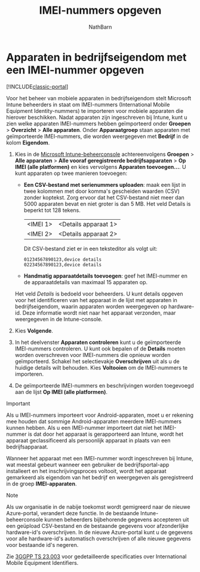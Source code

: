 ﻿---
title: IMEI-nummers opgeven
description: Met Microsoft Intune kunnen beheerders IMEI-nummers importeren voor platforms voor mobiele apparaten om ze te helpen bij het identificeren van mobiele apparaten in bedrijfseigendom
keywords: 
author: NathBarn
ms.author: nathbarn
manager: angrobe
ms.date: 03/22/2017
ms.topic: article
ms.prod: 
ms.service: microsoft-intune
ms.technology: 
ms.assetid: 1712bd39-562b-4409-9cec-155d5f4d8a39
ROBOTS: NOINDEX,NOFOLLOW
ms.reviewer: dagerrit
ms.suite: ems
ms.custom: intune-classic
ms.openlocfilehash: 9038670a4c0b4bf52868ba739336dd35366eed2f
ms.sourcegitcommit: 1a54bdf22786aea1cf1b497d54024470e1024aeb
ms.translationtype: HT
ms.contentlocale: nl-NL
ms.lasthandoff: 10/10/2017
---
# <a name="specify-corporate-owned-devices-with-international-mobile-equipment-identity-imei-numbers"></a>Apparaten in bedrijfseigendom met een IMEI-nummer opgeven

[!INCLUDE[classic-portal](../includes/classic-portal.md)]

Voor het beheer van mobiele apparaten in bedrijfseigendom stelt Microsoft Intune beheerders in staat om IMEI-nummers (International Mobile Equipment Identity-nummers) te importeren voor mobiele apparaten die hierover beschikken. Nadat apparaten zijn ingeschreven bij Intune, kunt u zien welke apparaten IMEI-nummers hebben geïmporteerd onder **Groepen** > **Overzicht** > **Alle apparaten**. Onder **Apparaatgroep** staan apparaten met geïmporteerde IMEI-nummers, die worden weergegeven met **Bedrijf** in de kolom **Eigendom**.

1. Kies in de [Microsoft Intune-beheerconsole](https://manage.microsoft.com) achtereenvolgens **Groepen** &gt; **Alle apparaten** &gt; **Alle vooraf geregistreerde bedrijfsapparaten** &gt; **Op IMEI (alle platformen)** en kies vervolgens **Apparaten toevoegen…**. U kunt apparaten op twee manieren toevoegen:

    -   **Een CSV-bestand met serienummers uploaden**: maak een lijst in twee kolommen met door komma's gescheiden waarden (CSV) zonder koptekst. Zorg ervoor dat het CSV-bestand niet meer dan 5000 apparaten bevat en niet groter is dan 5 MB. Het veld Details is beperkt tot 128 tekens. 

        |||
        |-|-|
        |&lt;IMEI 1&gt;|&lt;Details apparaat 1&gt;|
        |&lt;IMEI 2&gt;|&lt;Details apparaat 2&gt;|
        Dit CSV-bestand ziet er in een teksteditor als volgt uit:

        ```
        01234567890123,device details
        02234567890123,device details
        ```

    -   **Handmatig apparaatdetails toevoegen**: geef het IMEI-nummer en de apparaatdetails van maximaal 15 apparaten op.

   Het veld *Details* is bedoeld voor beheerders. U kunt details opgeven voor het identificeren van het apparaat in de lijst met apparaten in bedrijfseigendom, waarin apparaten worden weergegeven op hardware-id. Deze informatie wordt niet naar het apparaat verzonden, maar weergegeven in de Intune-console.

2.   Kies **Volgende**.
3.  In het deelvenster **Apparaten controleren** kunt u de geïmporteerde IMEI-nummers controleren. U kunt ook bepalen of de **Details** moeten worden overschreven voor IMEI-nummers die opnieuw worden geïmporteerd. Schakel het selectievakje **Overschrijven** uit als u de huidige details wilt behouden. Kies **Voltooien** om de IMEI-nummers te importeren.
4.  De geïmporteerde IMEI-nummers en beschrijvingen worden toegevoegd aan de lijst **Op IMEI (alle platformen)**.

> [!IMPORTANT]
> Als u IMEI-nummers importeert voor Android-apparaten, moet u er rekening mee houden dat sommige Android-apparaten meerdere IMEI-nummers kunnen hebben. Als u een IMEI-nummer importeert dat niet het IMEI-nummer is dat door het apparaat is gerapporteerd aan Intune, wordt het apparaat geclassificeerd als persoonlijk apparaat in plaats van een bedrijfsapparaat.

Wanneer het apparaat met een IMEI-nummer wordt ingeschreven bij Intune, wat meestal gebeurt wanneer een gebruiker de bedrijfsportal-app installeert en het inschrijvingsproces voltooit, wordt het apparaat gemarkeerd als eigendom van het bedrijf en weergegeven als geregistreerd in de groep **IMEI-apparaten**.

>[!NOTE]
> Als uw organisatie in de nabije toekomst wordt gemigreerd naar de nieuwe Azure-portal, verandert deze functie. In de bestaande Intune-beheerconsole kunnen beheerders bijbehorende gegevens accepteren uit een geüpload CSV-bestand en de bestaande gegevens voor afzonderlijke hardware-id's overschrijven. In de nieuwe Azure-portal kunt u de gegevens voor alle hardware-id's automatisch overschrijven of alle nieuwe gegevens voor bestaande id's negeren.

Zie [3GGPP TS 23.003](https://portal.3gpp.org/desktopmodules/Specifications/SpecificationDetails.aspx?specificationId=729) voor gedetailleerde specificaties over International Mobile Equipment Identifiers.
